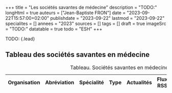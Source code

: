 +++
title = "Les sociétés savantes de médecine"
description = "TODO:"
longHtml = true
auteurs = ["Jean-Baptiste FRON"]
date = "2023-09-22T15:57:00+02:00"
publishdate = "2023-09-22"
lastmod = "2023-09-22"
specialites = []
annees = "2023"
sources = []
tags = []
draft = true
imageSrc = "TODO:"
datatable = true
todo = "ESH"
+++

TODO:
{.lead}

## Tableau des sociétés savantes en médecine



<script type="application/ld+json">{"@context": "https://schema.org","@type": "Table","about": "Sociétés savantes en médecine."}</script>
<table id="societies" class="table">
<caption><span class="font-weight-bold">Tableau.</span> Sociétés savantes en médecine. Dr JB Fron.</caption>
<thead>
  <tr>
    <th scope="col">Organisation</th>
    <th scope="col">Abréviation</th>
    <th scope="col">Spécialité</th>
    <th scope="col">Type</th>
    <th scope="col">Actualités</th>
    <th scope="col">Flux RSS</th>
    <th scope="col">Publications</th>
    <th scope="col">Publications RSS</th>
    <th scope="col">Social</th>
  </tr>
</thead>
</table>

<script>
window.addEventListener('load', () => {
  $(function () {
    $('#societies').DataTable({
      ajax: '/data/societes-savantes.json',
      columns: [
        { data: 'Organisation' },
        { data: 'Abréviation' },
        { data: 'Spécialité' },
        { data: 'Type' },
        { data: 'Actualités' },
        { data: 'RSS' },
        { data: 'Publications ouvertes' },
        { data: 'Publications RSS' },
        { data: 'Social' }
      ]
    })
  })
})
</script>
